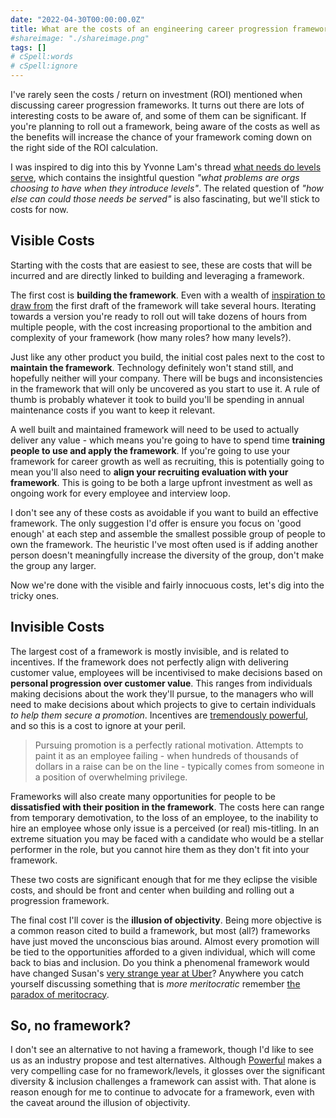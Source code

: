 ```yaml
---
date: "2022-04-30T00:00:00.0Z"
title: What are the costs of an engineering career progression framework?
#shareimage: "./shareimage.png"
tags: []
# cSpell:words
# cSpell:ignore
---
```


I've rarely seen the costs / return on investment (ROI) mentioned when discussing career progression frameworks. It turns out there are lots of interesting costs to be aware of, and some of them can be significant. If you're planning to roll out a framework, being aware of the costs as well as the benefits will increase the chance of your framework coming down on the right side of the ROI calculation.

I was inspired to dig into this by Yvonne Lam's thread [what needs do levels serve][yvonne tweet], which contains the insightful question _"what problems are orgs choosing to have when they introduce levels"_. The related question of _"how else can could those needs be served"_ is also fascinating, but we'll stick to costs for now.

## Visible Costs

Starting with the costs that are easiest to see, these are costs that will be incurred and are directly linked to building and leveraging a framework.

The first cost is **building the framework**. Even with a wealth of [inspiration to draw from][progression.fyi] the first draft of the framework will take several hours. Iterating towards a version you're ready to roll out will take dozens of hours from multiple people, with the cost increasing proportional to the ambition and complexity of your framework (how many roles? how many levels?).

Just like any other product you build, the initial cost pales next to the cost to **maintain the framework**. Technology definitely won't stand still, and hopefully neither will your company. There will be bugs and inconsistencies in the framework that will only be uncovered as you start to use it. A rule of thumb is probably whatever it took to build you'll be spending in annual maintenance costs if you want to keep it relevant.

A well built and maintained framework will need to be used to actually deliver any value - which means you're going to have to spend time **training people to use and apply the framework**. If you're going to use your framework for career growth as well as recruiting, this is potentially going to mean you'll also need to **align your recruiting evaluation with your framework**. This is going to be both a large upfront investment as well as ongoing work for every employee and interview loop.

I don't see any of these costs as avoidable if you want to build an effective framework. The only suggestion I'd offer is ensure you focus on 'good enough' at each step and assemble the smallest possible group of people to own the framework. The heuristic I've most often used is if adding another person doesn't meaningfully increase the diversity of the group, don't make the group any larger.

Now we're done with the visible and fairly innocuous costs, let's dig into the tricky ones.

## Invisible Costs

The largest cost of a framework is mostly invisible, and is related to incentives. If the framework does not perfectly align with delivering customer value, employees will be incentivised to make decisions based on **personal progression over customer value**. This ranges from individuals making decisions about the work they'll pursue, to the managers who will need to make decisions about which projects to give to certain individuals _to help them secure a promotion_. Incentives are [tremendously powerful][incentives blog], and so this is a cost to ignore at your peril.

> Pursuing promotion is a perfectly rational motivation. Attempts to paint it as an employee failing - when hundreds of thousands of dollars in a raise can be on the line - typically comes from someone in a position of overwhelming privilege.

Frameworks will also create many opportunities for people to be **dissatisfied with their position in the framework**. The costs here can range from temporary demotivation, to the loss of an employee, to the inability to hire an employee whose only issue is a perceived (or real) mis-titling. In an extreme situation you may be faced with a candidate who would be a stellar performer in the role, but you cannot hire them as they don't fit into your framework.

These two costs are significant enough that for me they eclipse the visible costs, and should be front and center when building and rolling out a progression framework.

The final cost I'll cover is the **illusion of objectivity**. Being more objective is a common reason cited to build a framework, but most (all?) frameworks have just moved the unconscious bias around. Almost every promotion will be tied to the opportunities afforded to a given individual, which will come back to bias and inclusion. Do you think a phenomenal framework would have changed Susan's [very strange year at Uber]? Anywhere you catch yourself discussing something that is _more meritocratic_ remember [the paradox of meritocracy].

## So, no framework?

I don't see an alternative to not having a framework, though I'd like to see us as an industry propose and test alternatives. Although [Powerful][powerful book] makes a very compelling case for no framework/levels, it glosses over the significant diversity & inclusion challenges a framework can assist with. That alone is reason enough for me to continue to advocate for a framework, even with the caveat around the illusion of objectivity.

[yvonne tweet]: https://twitter.com/yvonnezlam/status/1515425807438528514
[progression.fyi]: https://www.progression.fyi/
[incentives blog]: https://fs.blog/bias-incentives-reinforcement/
[powerful book]: https://pattymccord.com/book/
[very strange year at uber]: https://www.susanjfowler.com/blog/2017/2/19/reflecting-on-one-very-strange-year-at-uber
[the paradox of meritocracy]: https://gap.hks.harvard.edu/paradox-meritocracy-organizations
